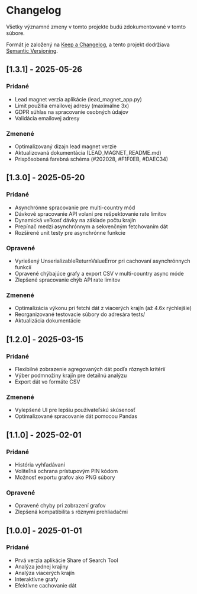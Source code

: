 # Changelog

Všetky významné zmeny v tomto projekte budú zdokumentované v tomto súbore.

Formát je založený na [Keep a Changelog](https://keepachangelog.com/sk/1.0.0/),
a tento projekt dodržiava [Semantic Versioning](https://semver.org/lang/sk/).

## [1.3.1] - 2025-05-26

### Pridané
- Lead magnet verzia aplikácie (lead_magnet_app.py)
- Limit použitia emailovej adresy (maximálne 3x)
- GDPR súhlas na spracovanie osobných údajov
- Validácia emailovej adresy

### Zmenené
- Optimalizovaný dizajn lead magnet verzie
- Aktualizovaná dokumentácia (LEAD_MAGNET_README.md)
- Prispôsobená farebná schéma (#202028, #F1F0EB, #DAEC34)

## [1.3.0] - 2025-05-20

### Pridané
- Asynchrónne spracovanie pre multi-country mód
- Dávkové spracovanie API volaní pre rešpektovanie rate limitov
- Dynamická veľkosť dávky na základe počtu krajín
- Prepínač medzi asynchrónnym a sekvenčným fetchovaním dát
- Rozšírené unit testy pre asynchrónne funkcie

### Opravené
- Vyriešený UnserializableReturnValueError pri cachovaní asynchrónnych funkcií
- Opravené chýbajúce grafy a export CSV v multi-country async móde
- Zlepšené spracovanie chýb API rate limitov

### Zmenené
- Optimalizácia výkonu pri fetchi dát z viacerých krajín (až 4.6x rýchlejšie)
- Reorganizované testovacie súbory do adresára tests/
- Aktualizácia dokumentácie

## [1.2.0] - 2025-03-15

### Pridané
- Flexibilné zobrazenie agregovaných dát podľa rôznych kritérií
- Výber podmnožiny krajín pre detailnú analýzu
- Export dát vo formáte CSV

### Zmenené
- Vylepšené UI pre lepšiu používateľskú skúsenosť
- Optimalizované spracovanie dát pomocou Pandas

## [1.1.0] - 2025-02-01

### Pridané
- História vyhľadávaní
- Voliteľná ochrana prístupovým PIN kódom
- Možnosť exportu grafov ako PNG súbory

### Opravené
- Opravené chyby pri zobrazení grafov
- Zlepšená kompatibilita s rôznymi prehliadačmi

## [1.0.0] - 2025-01-01

### Pridané
- Prvá verzia aplikácie Share of Search Tool
- Analýza jednej krajiny
- Analýza viacerých krajín
- Interaktívne grafy
- Efektívne cachovanie dát
